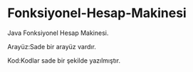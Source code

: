 # Fonksiyonel-Hesap-Makinesi

Java Fonksiyonel Hesap Makinesi.

Arayüz:Sade bir arayüz vardır.

Kod:Kodlar sade bir şekilde yazılmıştır.

